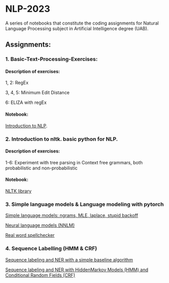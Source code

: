 # NLP-2023
A series of notebooks that constitute the coding assignments for Natural Language Processing subject in Artificial Intelligence degree (UAB).

## Assignments:

### 1. Basic-Text-Processing-Exercises:

#### Description of exercises:

1, 2: RegEx

3, 4, 5: Minimum Edit Distance

6: ELIZA with regEx 

#### Notebook:
[Introduction to NLP](https://github.com/Neilus03/NLP-2023/blob/main/Intro_to_NLP.ipynb).  


### 2. Introduction to nltk. basic python for NLP.

#### Description of exercises:

1-6: Experiment with tree parsing in Context free grammars, both probabilistic and non-probabilistic

#### Notebook:
[NLTK library](https://github.com/Neilus03/NLP-2023/blob/main/Python_for_NLP.ipynb) 

### 3. Simple language models & Language modeling with pytorch



[Simple language models: ngrams, MLE, laplace, stupid backoff](https://github.com/Neilus03/NLP-2023/blob/main/Simple_language_models.ipynb)

[Neural language models (NNLM)](https://github.com/Neilus03/NLP-2023/blob/main/Neural_language_model.ipynb)

[Real word spellchecker](https://github.com/Neilus03/NLP-2023/blob/main/real_word_spellchecker.ipynb)

### 4. Sequence Labelling (HMM & CRF) 
[Sequence labeling and NER with a simple baseline algorithm](https://github.com/Neilus03/NLP-2023/blob/main/NER_and_Sequence_Labeling_Simple_Baseline.ipynb)

[Sequence labeling and NER with HiddenMarkov Models (HMM) and Conditional Random Fields (CRF)](https://github.com/Neilus03/NLP-2023/blob/main/HMM_and_CRF_for_Seq_Labeling_and_NER.ipynb)
